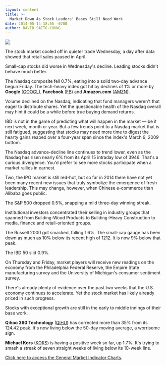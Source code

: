 ```yaml
---
layout: content
title: >-
  Market Down As Stock Leaders' Bases Still Need Work
date: 2014-05-14 18:55 -0700
author: DAVID SAITO-CHUNG
---
```






![](https://www.investors.com/wp-content/uploads/ibd-migrated-images/MPv_140515_635356790345830395.png)









The stock market cooled off in quieter trade Wednesday, a day after data showed that retail sales paused in April.


Small-cap stocks did worse in Wednesday's decline. Leading stocks didn't behave much better.


The Nasdaq composite fell 0.7%, eating into a solid two-day advance begun Friday. The tech-heavy index got hit by declines of 1% or more by **Google** ([GOOGL](https://research.investors.com/quote.aspx?symbol=GOOGL)), **Facebook** ([FB](https://research.investors.com/quote.aspx?symbol=FB)) and **Amazon.com** ([AMZN](https://research.investors.com/quote.aspx?symbol=AMZN)).


Volume declined on the Nasdaq, indicating that fund managers weren't that eager to distribute shares. Yet the questionable health of the Nasdaq overall may hint it could be a while before true buying demand returns.


IBD is not in the game of predicting what will happen in the market — be it next week, month or year. But a few trends point to a Nasdaq market that is still fatigued, suggesting that stocks may need more time to digest the hearty gains reaped over a four-year span since the index's March 9, 2009 bottom.


The Nasdaq advance-decline line continues to trend lower, even as the Nasdaq has risen nearly 6% from its April 15 intraday low of 3946. That's a curious divergence. You'd prefer to see more stocks participate when a market rallies in earnest.


Two, the IPO market is still red-hot, but so far in 2014 there have not yet been many recent new issues that truly symbolize the emergence of fresh leadership. This may change, however, when Chinese e-commerce titan Alibaba goes public.


The S&P 500 dropped 0.5%, snapping a mild three-day winning streak.


Institutional investors concentrated their selling in industry groups that spanned from Building-Wood Products to Building-Heavy Construction to media, finance and retail-oriented groups.


The Russell 2000 got smacked, falling 1.6%. The small-cap gauge has been down as much as 10% below its recent high of 1212. It is now 9% below that peak.


The IBD 50 slid 0.9%.


On Thursday and Friday, market players will receive new readings on the economy from the Philadelphia Federal Reserve, the Empire State manufacturing survey and the University of Michigan's consumer sentiment survey.


There's already plenty of evidence over the past two weeks that the U.S. economy continues to accelerate. Yet the stock market has likely already priced in such progress.


Stocks with exceptional growth are still in the early to middle innings of their base work.


**Qihoo 360 Technology** ([QIHU](https://research.investors.com/quote.aspx?symbol=QIHU)) has corrected more than 35% from its 124.42 peak. It's now living below the 50-day moving average, a worrisome sign.


**Michael Kors** ([KORS](https://research.investors.com/quote.aspx?symbol=KORS)) is having a positive week so far, up 1.7%. It's trying to smash a streak of seven straight weeks of living below its 10-week line.


[Click here to access the General Market Indicator Charts](https://www.investors.com/pdf/GMI_051514.pdf).




